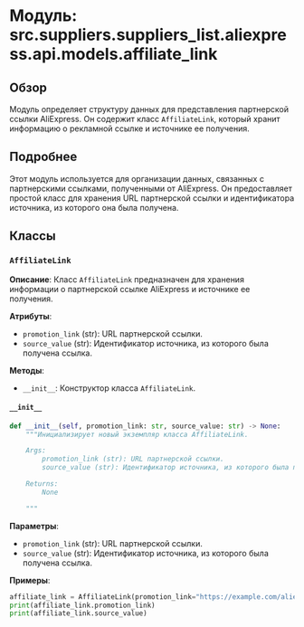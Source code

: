 # Модуль: src.suppliers.suppliers_list.aliexpress.api.models.affiliate_link

## Обзор

Модуль определяет структуру данных для представления партнерской ссылки AliExpress.
Он содержит класс `AffiliateLink`, который хранит информацию о рекламной ссылке и источнике ее получения.

## Подробнее

Этот модуль используется для организации данных, связанных с партнерскими ссылками, полученными от AliExpress.
Он предоставляет простой класс для хранения URL партнерской ссылки и идентификатора источника, из которого она была получена.

## Классы

### `AffiliateLink`

**Описание**: Класс `AffiliateLink` предназначен для хранения информации о партнерской ссылке AliExpress и источнике ее получения.

**Атрибуты**:

- `promotion_link` (str): URL партнерской ссылки.
- `source_value` (str): Идентификатор источника, из которого была получена ссылка.

**Методы**:
*   `__init__`: Конструктор класса `AffiliateLink`.

#### `__init__`
```python
def __init__(self, promotion_link: str, source_value: str) -> None:
    """Инициализирует новый экземпляр класса AffiliateLink.

    Args:
        promotion_link (str): URL партнерской ссылки.
        source_value (str): Идентификатор источника, из которого была получена ссылка.

    Returns:
        None

    """
```

**Параметры**:

- `promotion_link` (str): URL партнерской ссылки.
- `source_value` (str): Идентификатор источника, из которого была получена ссылка.

**Примеры**:

```python
affiliate_link = AffiliateLink(promotion_link="https://example.com/aliexpress_link", source_value="some_source")
print(affiliate_link.promotion_link)
print(affiliate_link.source_value)